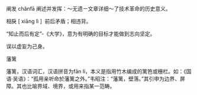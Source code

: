 阐发 
chǎnfā
阐述并发挥：～无遗ㄧ文章详细～了技术革命的历史意义。

相戾
[ xiāng lì ] 
前后矛盾；相违背。

“知止而后有定”-《大学》，意为有明确的目标才能做到志向坚定。


误以虚妄为己身。


藩篱

藩篱，汉语词汇，汉语拼音为fān lí，本义是指用竹木编成的篱笆或栅栏。如：《国语·吴语》：“孤用亲听命於藩篱之外。”韦昭注：“藩篱，壁落。”其引申为边界、屏障。其也比喻界域、境界，或用来指某一范畴。
